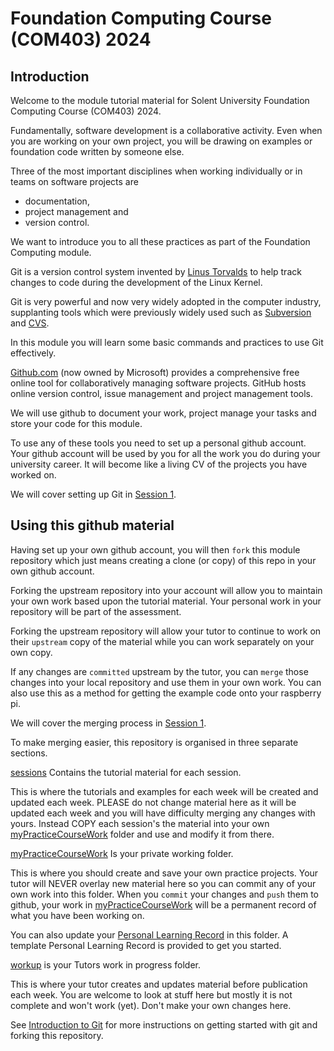 
# Foundation Computing Course (COM403) 2024

## Introduction

Welcome to the module tutorial material for Solent University Foundation Computing Course (COM403) 2024.

Fundamentally, software development is a collaborative activity.
Even when you are working on your own project, you will be drawing on examples or foundation code written by someone else. 

Three of the most important disciplines when working individually or in teams on software projects are 
* documentation, 
* project management and 
* version control.

We want to introduce you to all these practices as part of the Foundation Computing module.

Git is a version control system invented by [Linus Torvalds](https://en.wikipedia.org/wiki/Linus_Torvalds) to help track changes to code during the development of the Linux Kernel.

Git is very powerful and now very widely adopted in the computer industry, supplanting tools which were previously widely used such as [Subversion](https://subversion.apache.org/) and [CVS](https://www.nongnu.org/cvs/). 

In this module you will learn some basic commands and practices to use Git effectively.

[Github.com](https://github.com/) (now owned by Microsoft) provides a comprehensive free online tool for collaboratively managing software projects.
GitHub hosts online version control, issue management and project management tools. 

We will use github to document your work, project manage your tasks and store your code for this module.

To use any of these tools you need to set up a personal github account. 
Your github account will be used by you for all the work you do during your university career.
It will become like a living CV of the projects you have worked on.

We will cover setting up Git in [Session 1](../main/sessions/session1).

## Using this github material

Having set up your own github account, you will then `fork` this module repository which just means creating a clone (or copy) of this repo in your own github account.

Forking the upstream repository into your account will allow you to maintain your own work based upon the tutorial material.
Your personal work in your repository will be part of the assessment.

Forking the upstream repository will allow your tutor to continue to work on their `upstream` copy of the material while you can work separately on your own copy.

If any changes are `committed` upstream by the tutor, you can `merge` those changes into your local repository and use them in your own work. 
You can also use this as a method for getting the example code onto your raspberry pi.

We will cover the merging process in [Session 1](../main/sessions/session1).

To make merging easier, this repository is organised in three separate sections.

[sessions](../main/sessions) Contains the tutorial material for each session.

This is where the tutorials and examples for each week will be created and updated each week.
PLEASE do not change material here as it will be updated each week and you will have difficulty merging any changes with yours.
Instead COPY each session's the material into your own [myPracticeCourseWork](../main/myPracticeCourseWork) folder and use and modify it from there.

[myPracticeCourseWork](../main/myPracticeCourseWork) Is your private working folder.

This is where you should create and save your own practice projects.
Your tutor will NEVER overlay new material here so you can commit any of your own work into this folder.
When you `commit` your changes and `push` them to github, your work in [myPracticeCourseWork](../main/myPracticeCourseWork) will be a permanent record of what you have been working on.

You can also update your [Personal Learning Record](../main/myPracticeCourseWork/personal_learning_record/personal_learning_record.md) in this folder.
A template Personal Learning Record is provided to get you started.

[workup](../main/workup) is your Tutors work in progress folder.

This is where your tutor creates and updates material before publication each week. 
You are welcome to look at stuff here but mostly it is not complete and won't work (yet).
Don't make your own changes here.

See [Introduction to Git](../main/introductionToGitHub.md) for more instructions on getting started with git and forking this repository.
 

